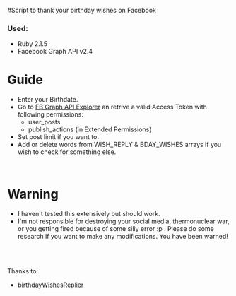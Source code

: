 #Script to thank your birthday wishes on Facebook

<h3>Used: </h3>
<ul>
<li>Ruby 2.1.5 </li>
<li> Facebook Graph API v2.4</li>
</ul>

# Guide

<ul>
<li>Enter your Birthdate.</li>
<li>Go to <a href="https://developers.facebook.com/tools/explorer/">FB Graph API Explorer</a> an retrive a valid Access Token with following permissions:
<ul>
<li>user_posts</li>
<li>publish_actions (in Extended Permissions)</li>
</ul>
</li>

<li>Set post limit if you want to.</li>
<li>Add or delete words from WISH_REPLY & BDAY_WISHES arrays if you wish to check for something else.</li>
</ul>
<br>

# Warning

<ul>
<li>I haven't tested this extensively but should work.</li>
<li>I'm not responsible for destroying your social media, thermonuclear war, or you getting fired because of some silly error :p . Please do some research if you want to make any modifications. You have been warned!</li>
</ul>
<br>
<br>

Thanks to:
<ul>
<li> <a href="https://github.com/astronomersiva/birthdayWishesReplier" > birthdayWishesReplier </a> </li>
